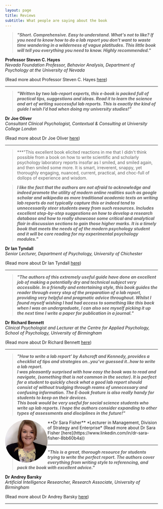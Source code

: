 ```yaml
---
layout: page
title: Reviews
subtitle: What people are saying about the book
---
```


>***"Short. Comprehensive. Easy to understand. What's not to like? If you need to know how to do a lab report
you don't want to waste time wandering in a wilderness of vague platitudes. This little book will tell you
everything you need to know. Highly recommended."***

**Professor Steven C. Hayes**  
*Nevada Foundation Professor, Behavior Analysis, Department of Psychology at the University of Nevada*

(Read more about Professor Steven C. Hayes [here](http://www.stevenchayes.com/about/))


***


>***"Written by two lab-report experts, this e-book is packed full of practical tips, suggestions and ideas. Read it to learn the science and art of writing successful lab reports.  This is exactly the kind of guide I wish I’d had when doing my university studies!"***

**Dr Joe Oliver**  
*Consultant Clinical Psychologist, Contextual & Consulting at University College London*  

(Read more about Dr Joe Oliver [here](https://contextualconsulting.co.uk/team/joe-oliver))


***


>***"This excellent book elicited reactions in me that I didn't think possible from a book on how to write scientific and scholarly psychology laboratory reports insofar as I smiled, and smiled again, and then smiled some more. It is smart, irreverent, snappy, yet thoroughly engaging, nuanced, current, practical, and choc-full of dollops of experience and wisdom.

>***I like the fact that the authors are not afraid to acknowledge and indeed promote the utility of modern online realities such as google scholar and wikipedia as more traditional academic texts on writing lab reports do not typically capture this or indeed tend to unnecessarily steer students away from such resources. Includes excellent step-by-step suggestions on how to develop a research database and how to really showcase some critical and analytical flair in discussion sections to gain those higher marks. 
It is a timely book that meets the needs of of the modern psychology student and it will be core reading for my experimental psychology modules."***

**Dr Ian Tyndall**  
*Senior Lecturer, Department of Psychology, University of Chichester*  

(Read more about Dr Ian Tyndall [here](https://www.chi.ac.uk/staff/power/dr-ian-tyndall))


***


>***"The authors of this extremely useful guide have done an excellent job of making a potentially dry and technical subject very accessible. In a friendly and entertaining style, this book guides the reader through every step of the preparation of a lab report, providing very helpful and pragmatic advice throughout. Whilst I found myself wishing I had had access to something like this back when I was an undergraduate, I can also see myself picking it up the next time I write a paper for publication in a journal."***

**Dr Richard Bennett**  
*Clinical Psychologist and Lecturer at the Centre for Applied Psychology, School of Psychology, University of Birmingham*

(Read more about Dr Richard Bennett [here](https://www.thinkpsychology.co/about.php?page=dr-richard-bennett))

***

>***"How to write a lab report’ by Ashcroft and Kennedy, provides a checklist of tips and strategies on..you’ve guessed it..how to write a lab report.***  
>***I was pleasantly surprised with how easy the book was to read and navigate, (something that is not common in the sector). It is perfect for a student to quickly check what a good lab report should consist of without trudging through reams of unnecessary and confusing information. The E-book feature is also really handy for students to keep on their devices.***  
>***This book would be very useful for social science students who write up lab reports. I hope the authors consider expanding to other types of assessments and disciplines in the future!"***  

<img src="/img/reviewers_faces/Dr-Sara-Fisher.jpeg" alt="Dr Sara Fisher" style="float:left;width:140px;height:140px;border-radius: 50%;">  
**Dr Sara Fisher**   
*Lecturer in Management, Division of Strategy and Enterprise*   
<!--- Lancashire School of Business and Enterprise 
University of Central Lancashire (UCLAN) 
--->
(Read more about Dr Sara Fisher [here](https://www.linkedin.com/in/dr-sara-fisher-8bb60b4a))

***


>***"This is a great, thorough resource for students trying to write the perfect report. The authors cover everything from writing style to referencing, and pack the book with excellent advice."***

**Dr Andrey Barsky**  
*Artificial Intelligence Researcher, Research Associate, University of Birmingham*

(Read more about Dr Andrey Barsky [here](https://www.researchgate.net/profile/Andrey_Barsky))


***



